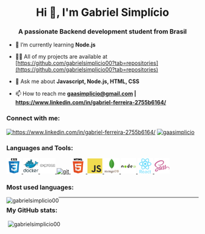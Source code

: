 <h1 align="center">Hi 👋, I'm Gabriel Simplício</h1>
<h3 align="center">A passionate Backend development student from Brasil</h3>

- 🌱 I’m currently learning **Node.js**

- 👨‍💻 All of my projects are available at [https://github.com/gabrielsimplicio00?tab=repositories](https://github.com/gabrielsimplicio00?tab=repositories)

- 💬 Ask me about **Javascript, Node.js, HTML, CSS**

- 📫 How to reach me **gaasimplicio@gmail.com | https://www.linkedin.com/in/gabriel-ferreira-2755b6164/**

<h3 align="left">Connect with me:</h3>
<p align="left">
<a href="https://linkedin.com/in/https://www.linkedin.com/in/gabriel-ferreira-2755b6164/" target="blank"><img align="center" src="https://raw.githubusercontent.com/rahuldkjain/github-profile-readme-generator/master/src/images/icons/Social/linked-in-alt.svg" alt="https://www.linkedin.com/in/gabriel-ferreira-2755b6164/" height="30" width="40" /></a>
<a href="https://instagram.com/gaasimplicio" target="blank"><img align="center" src="https://raw.githubusercontent.com/rahuldkjain/github-profile-readme-generator/master/src/images/icons/Social/instagram.svg" alt="gaasimplicio" height="30" width="40" /></a>
</p>

<h3 align="left">Languages and Tools:</h3>
<p align="left"> <a href="https://www.w3schools.com/css/" target="_blank" rel="noreferrer"> <img src="https://raw.githubusercontent.com/devicons/devicon/master/icons/css3/css3-original-wordmark.svg" alt="css3" width="40" height="40"/> </a> <a href="https://www.docker.com/" target="_blank" rel="noreferrer"> <img src="https://raw.githubusercontent.com/devicons/devicon/master/icons/docker/docker-original-wordmark.svg" alt="docker" width="40" height="40"/> </a> <a href="https://expressjs.com" target="_blank" rel="noreferrer"> <img src="https://raw.githubusercontent.com/devicons/devicon/master/icons/express/express-original-wordmark.svg" alt="express" width="40" height="40"/> </a> <a href="https://git-scm.com/" target="_blank" rel="noreferrer"> <img src="https://www.vectorlogo.zone/logos/git-scm/git-scm-icon.svg" alt="git" width="40" height="40"/> </a> <a href="https://www.w3.org/html/" target="_blank" rel="noreferrer"> <img src="https://raw.githubusercontent.com/devicons/devicon/master/icons/html5/html5-original-wordmark.svg" alt="html5" width="40" height="40"/> </a> <a href="https://developer.mozilla.org/en-US/docs/Web/JavaScript" target="_blank" rel="noreferrer"> <img src="https://raw.githubusercontent.com/devicons/devicon/master/icons/javascript/javascript-original.svg" alt="javascript" width="40" height="40"/> </a> <a href="https://www.mongodb.com/" target="_blank" rel="noreferrer"> <img src="https://raw.githubusercontent.com/devicons/devicon/master/icons/mongodb/mongodb-original-wordmark.svg" alt="mongodb" width="40" height="40"/> </a> <a href="https://nodejs.org" target="_blank" rel="noreferrer"> <img src="https://raw.githubusercontent.com/devicons/devicon/master/icons/nodejs/nodejs-original-wordmark.svg" alt="nodejs" width="40" height="40"/> </a> <a href="https://reactjs.org/" target="_blank" rel="noreferrer"> <img src="https://raw.githubusercontent.com/devicons/devicon/master/icons/react/react-original-wordmark.svg" alt="react" width="40" height="40"/> </a> <a href="https://sass-lang.com" target="_blank" rel="noreferrer"> <img src="https://raw.githubusercontent.com/devicons/devicon/master/icons/sass/sass-original.svg" alt="sass" width="40" height="40"/> </a> </p>

<h3 align="left">Most used languages:</h3>
<p><img align="left" src="https://github-readme-stats.vercel.app/api/top-langs?username=gabrielsimplicio00&show_icons=true&locale=en&layout=compact" alt="gabrielsimplicio00" /></p>

<hr>

<h3 align="left">My GitHub stats:</h3>
<p>&nbsp;<img align="center" src="https://github-readme-stats.vercel.app/api?username=gabrielsimplicio00&show_icons=true&locale=en" alt="gabrielsimplicio00" /></p>

